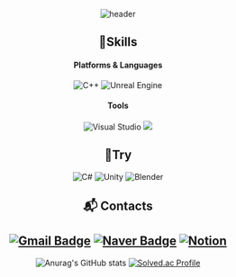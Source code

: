 <div align="center">

![header](https://capsule-render.vercel.app/api?type=waving&color=timeGradient&text=Kim%20Tae%20Wan%20🐉&animation=twinkling&fontSize=35&fontAlignY=40&fontAlign=70&height=250)

## 💪Skills
#### Platforms & Languages
![C++](https://img.shields.io/badge/c++-%2300599C.svg?style=for-the-badge&logo=c%2B%2B&logoColor=white)
![Unreal Engine](https://img.shields.io/badge/unrealengine-%23313131.svg?style=for-the-badge&logo=unrealengine&logoColor=white)

#### Tools
![Visual Studio](https://img.shields.io/badge/Visual%20Studio-5C2D91.svg?style=for-the-badge&logo=visual-studio&logoColor=white) <img src="https://img.shields.io/badge/github-181717?style=for-the-badge&logo=github&logoColor=white">

## 🔧Try
![C#](https://img.shields.io/badge/c%23-%23239120.svg?style=for-the-badge&logo=csharp&logoColor=white)
![Unity](https://img.shields.io/badge/unity-%23000000.svg?style=for-the-badge&logo=unity&logoColor=white)
![Blender](https://img.shields.io/badge/blender-%23F5792A.svg?style=for-the-badge&logo=blender&logoColor=white)


## :mailbox_with_mail: Contacts
[![Gmail Badge](https://img.shields.io/badge/Gmail-d14836?style=flat-square&logo=Gmail&logoColor=white&link=mailto:lms2955@gmail.com)](mailto:lms2955@gmail.com)
[![Naver Badge](https://img.shields.io/badge/Naver-03C75A?style=flat-square&logo=Naver&logoColor=white&link=mailto:pkh2956@naver.com)](mailto:pkh2956@naver.com)
[![Notion](https://img.shields.io/badge/Notion-%23000000.svg?style=flat-square&logo=notion&logoColor=white&)]()
</br>
-----------------------------

![Anurag's GitHub stats](https://github-readme-stats.vercel.app/api?username=doncici77&show_icons=true&theme=tokyonight) 
[![Solved.ac Profile](http://mazassumnida.wtf/api/v2/generate_badge?boj=slswk2955)](https://solved.ac/slswk2955/) 

</div>
